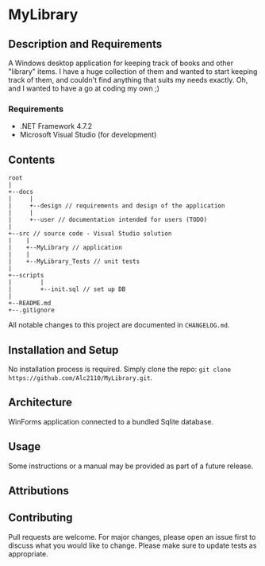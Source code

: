 # MyLibrary

## Description and Requirements
A Windows desktop application for keeping track of books and other "library" items. I have a huge collection of them and wanted to start keeping track of them, and couldn't find anything that suits my needs exactly. Oh, and I wanted to have a go at coding my own ;)

### Requirements
- .NET Framework 4.7.2
- Microsoft Visual Studio (for development)

## Contents
```
root
|
+--docs
|     |
|     +--design // requirements and design of the application
|     |
|     +--user // documentation intended for users (TODO)
|
+--src // source code - Visual Studio solution
|    |
|    +--MyLibrary // application
|    |
|    +--MyLibrary_Tests // unit tests
|
+--scripts
|        |
|        +--init.sql // set up DB
|
+--README.md
+--.gitignore
```
All notable changes to this project are documented in `CHANGELOG.md`.

## Installation and Setup
No installation process is required. Simply clone the repo: `git clone https://github.com/Alc2110/MyLibrary.git`.

## Architecture
WinForms application connected to a bundled Sqlite database.

## Usage
Some instructions or a manual may be provided as part of a future release.

## Attributions

## Contributing
Pull requests are welcome. For major changes, please open an issue first to discuss what you would like to change. Please make sure to update tests as appropriate.